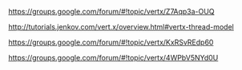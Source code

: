 https://groups.google.com/forum/#!topic/vertx/Z7Aqp3a-OUQ

http://tutorials.jenkov.com/vert.x/overview.html#vertx-thread-model

https://groups.google.com/forum/#!topic/vertx/KxRSvREdp60

https://groups.google.com/forum/#!topic/vertx/4WPbV5NYd0U